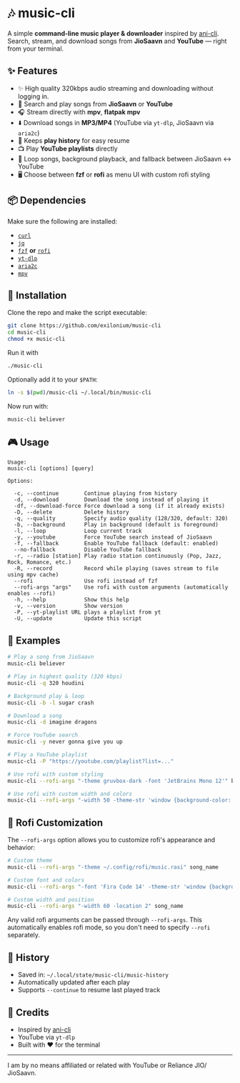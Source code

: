 # 🎶 music-cli

A simple **command-line music player & downloader** inspired by [ani-cli](https://github.com/pystardust/ani-cli).
Search, stream, and download songs from **JioSaavn** and **YouTube** — right from your terminal.

## ✨ Features

* ✨ High quality 320kbps audio streaming and downloading without logging in.
* 🔎 Search and play songs from **JioSaavn** or **YouTube**
* 🎧 Stream directly with **mpv**, **flatpak mpv**
* ⬇️ Download songs in **MP3/MP4** (YouTube via `yt-dlp`, JioSaavn via `aria2c`)
* 📜 Keeps **play history** for easy resume
* 📺 Play **YouTube playlists** directly
* 🔄 Loop songs, background playback, and fallback between JioSaavn ↔ YouTube
* 🖥️ Choose between **fzf** or **rofi** as menu UI with custom rofi styling

## 📦 Dependencies

Make sure the following are installed:

* [`curl`](https://curl.se/)
* [`jq`](https://stedolan.github.io/jq/)
* [`fzf`](https://github.com/junegunn/fzf) **or** [`rofi`](https://github.com/davatorium/rofi)
* [`yt-dlp`](https://github.com/yt-dlp/yt-dlp)
* [`aria2c`](https://aria2.github.io/)
* [`mpv`](https://mpv.io/)

## 🚀 Installation

Clone the repo and make the script executable:

```bash
git clone https://github.com/exilonium/music-cli
cd music-cli
chmod +x music-cli
```

Run it with

```bash
./music-cli

```

Optionally add it to your `$PATH`:

```bash
ln -s $(pwd)/music-cli ~/.local/bin/music-cli
```

Now run with:

```bash
music-cli believer
```

## 🎮 Usage

```
Usage:
music-cli [options] [query]

Options:
    
  -c, --continue        Continue playing from history
  -d, --download        Download the song instead of playing it
  -df, --download-force Force download a song (if it already exists)
  -D, --delete          Delete history
  -q, --quality         Specify audio quality (128/320, default: 320)
  -b, --background      Play in background (default is foreground)
  -l, --loop            Loop current track
  -y, --youtube         Force YouTube search instead of JioSaavn
  -f, --fallback        Enable YouTube fallback (default: enabled)
  --no-fallback         Disable YouTube fallback
  -r, --radio [station] Play radio station continuously (Pop, Jazz, Rock, Romance, etc.)
  -R, --record          Record while playing (saves stream to file using mpv cache)
  --rofi                Use rofi instead of fzf
  --rofi-args "args"    Use rofi with custom arguments (automatically enables --rofi)
  -h, --help            Show this help
  -v, --version         Show version
  -P, --yt-playlist URL plays a playlist from yt
  -U, --update          Update this script

```

## 📝 Examples

```bash
# Play a song from JioSaavn
music-cli believer

# Play in highest quality (320 kbps)
music-cli -q 320 houdini

# Background play & loop
music-cli -b -l sugar crash

# Download a song
music-cli -d imagine dragons

# Force YouTube search
music-cli -y never gonna give you up

# Play a YouTube playlist
music-cli -P "https://youtube.com/playlist?list=..."

# Use rofi with custom styling
music-cli --rofi-args "-theme gruvbox-dark -font 'JetBrains Mono 12'" believer

# Use rofi with custom width and colors
music-cli --rofi-args "-width 50 -theme-str 'window {background-color: #282828;}'" imagine dragons
```

## 🎨 Rofi Customization

The `--rofi-args` option allows you to customize rofi's appearance and behavior:

```bash
# Custom theme
music-cli --rofi-args "-theme ~/.config/rofi/music.rasi" song_name

# Custom font and colors
music-cli --rofi-args "-font 'Fira Code 14' -theme-str 'window {background-color: #1e1e2e;}'" song_name

# Custom width and position
music-cli --rofi-args "-width 60 -location 2" song_name
```

Any valid rofi arguments can be passed through `--rofi-args`. This automatically enables rofi mode, so you don't need to specify `--rofi` separately.

## 📂 History

* Saved in: `~/.local/state/music-cli/music-history`
* Automatically updated after each play
* Supports `--continue` to resume last played track

## 🙌 Credits

* Inspired by [ani-cli](https://github.com/pystardust/ani-cli)
* YouTube via `yt-dlp`
* Built with ❤️ for the terminal

---

I am by no means affiliated or related with YouTube or Reliance JIO/ JioSaavn.
